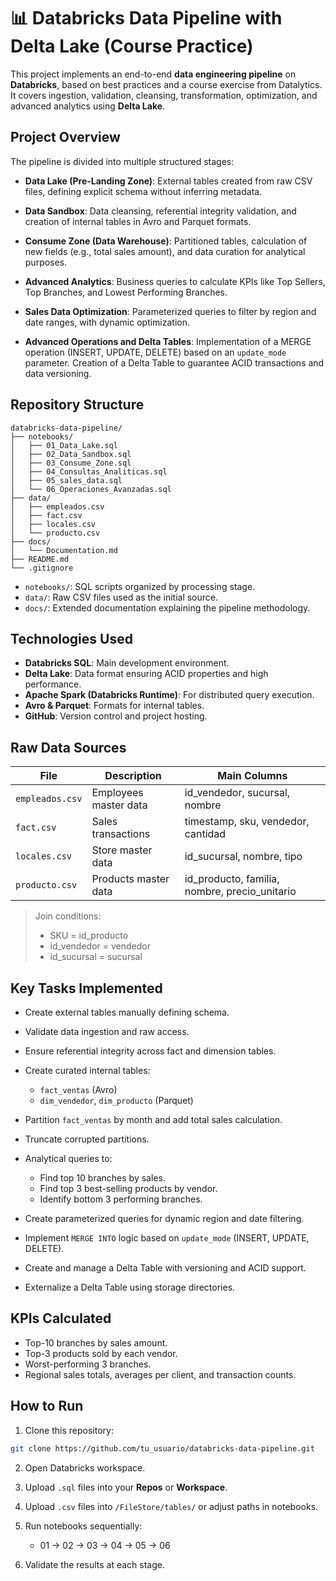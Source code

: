 # 📊 Databricks Data Pipeline with Delta Lake (Course Practice)

This project implements an end-to-end **data engineering pipeline** on **Databricks**, based on best practices and a course exercise from Datalytics. It covers ingestion, validation, cleansing, transformation, optimization, and advanced analytics using **Delta Lake**.


## Project Overview

The pipeline is divided into multiple structured stages:

* **Data Lake (Pre-Landing Zone)**:
  External tables created from raw CSV files, defining explicit schema without inferring metadata.

* **Data Sandbox**:
  Data cleansing, referential integrity validation, and creation of internal tables in Avro and Parquet formats.

* **Consume Zone (Data Warehouse)**:
  Partitioned tables, calculation of new fields (e.g., total sales amount), and data curation for analytical purposes.

* **Advanced Analytics**:
  Business queries to calculate KPIs like Top Sellers, Top Branches, and Lowest Performing Branches.

* **Sales Data Optimization**:
  Parameterized queries to filter by region and date ranges, with dynamic optimization.

* **Advanced Operations and Delta Tables**:
  Implementation of a MERGE operation (INSERT, UPDATE, DELETE) based on an `update_mode` parameter.
  Creation of a Delta Table to guarantee ACID transactions and data versioning.


## Repository Structure

```
databricks-data-pipeline/
├── notebooks/
│   ├── 01_Data_Lake.sql
│   ├── 02_Data_Sandbox.sql
│   ├── 03_Consume_Zone.sql
│   ├── 04_Consultas_Analiticas.sql
│   ├── 05_sales_data.sql
│   └── 06_Operaciones_Avanzadas.sql
├── data/
│   ├── empleados.csv
│   ├── fact.csv
│   ├── locales.csv
│   └── producto.csv
├── docs/
│   └── Documentation.md
├── README.md
└── .gitignore
```

* `notebooks/`: SQL scripts organized by processing stage.
* `data/`: Raw CSV files used as the initial source.
* `docs/`: Extended documentation explaining the pipeline methodology.


## Technologies Used

* **Databricks SQL**: Main development environment.
* **Delta Lake**: Data format ensuring ACID properties and high performance.
* **Apache Spark (Databricks Runtime)**: For distributed query execution.
* **Avro & Parquet**: Formats for internal tables.
* **GitHub**: Version control and project hosting.


## Raw Data Sources

| File            | Description           | Main Columns                                    |
| --------------- | --------------------- | ----------------------------------------------- |
| `empleados.csv` | Employees master data | id\_vendedor, sucursal, nombre                  |
| `fact.csv`      | Sales transactions    | timestamp, sku, vendedor, cantidad              |
| `locales.csv`   | Store master data     | id\_sucursal, nombre, tipo                      |
| `producto.csv`  | Products master data  | id\_producto, familia, nombre, precio\_unitario |

> Join conditions:
>
> * SKU = id\_producto
> * id\_vendedor = vendedor
> * id\_sucursal = sucursal


## Key Tasks Implemented

* Create external tables manually defining schema.
* Validate data ingestion and raw access.
* Ensure referential integrity across fact and dimension tables.
* Create curated internal tables:

  * `fact_ventas` (Avro)
  * `dim_vendedor`, `dim_producto` (Parquet)
* Partition `fact_ventas` by month and add total sales calculation.
* Truncate corrupted partitions.
* Analytical queries to:

  * Find top 10 branches by sales.
  * Find top 3 best-selling products by vendor.
  * Identify bottom 3 performing branches.
* Create parameterized queries for dynamic region and date filtering.
* Implement `MERGE INTO` logic based on `update_mode` (INSERT, UPDATE, DELETE).
* Create and manage a Delta Table with versioning and ACID support.
* Externalize a Delta Table using storage directories.


## KPIs Calculated

* Top-10 branches by sales amount.
* Top-3 products sold by each vendor.
* Worst-performing 3 branches.
* Regional sales totals, averages per client, and transaction counts.


## How to Run

1. Clone this repository:

```bash
git clone https://github.com/tu_usuario/databricks-data-pipeline.git
```

2. Open Databricks workspace.
3. Upload `.sql` files into your **Repos** or **Workspace**.
4. Upload `.csv` files into `/FileStore/tables/` or adjust paths in notebooks.
5. Run notebooks sequentially:

   * 01 → 02 → 03 → 04 → 05 → 06
6. Validate the results at each stage.
